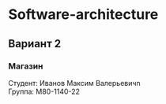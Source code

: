 # Software-architecture
## Вариант 2
### Магазин
Студент: Иванов Максим Валерьевичn\
Группа: M80-1140-22
